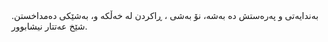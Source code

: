  <div class="markdown">
                    بەندایەتی و  پەرەستش دە بەشە، نۆ بەشی ، ڕاکردن لە خەڵکە و، بەشێکی دەمداخستن. شێخ عەتتار نیشابوور.
                </div>
